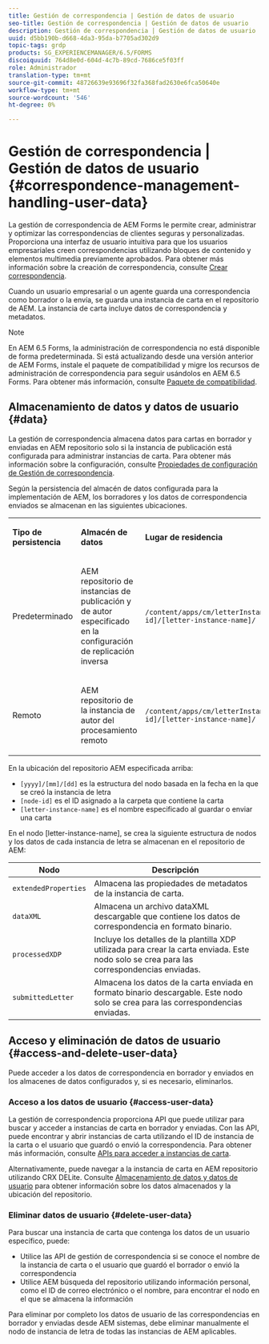 ```yaml
---
title: Gestión de correspondencia | Gestión de datos de usuario
seo-title: Gestión de correspondencia | Gestión de datos de usuario
description: Gestión de correspondencia | Gestión de datos de usuario
uuid: d5bb190b-d668-4da3-95da-b7705ad302d9
topic-tags: grdp
products: SG_EXPERIENCEMANAGER/6.5/FORMS
discoiquuid: 764d8e0d-604d-4c7b-89cd-7686ce5f03ff
role: Administrador
translation-type: tm+mt
source-git-commit: 48726639e93696f32fa368fad2630e6fca50640e
workflow-type: tm+mt
source-wordcount: '546'
ht-degree: 0%

---
```



# Gestión de correspondencia | Gestión de datos de usuario {#correspondence-management-handling-user-data}

La gestión de correspondencia de AEM Forms le permite crear, administrar y optimizar las correspondencias de clientes seguras y personalizadas. Proporciona una interfaz de usuario intuitiva para que los usuarios empresariales creen correspondencias utilizando bloques de contenido y elementos multimedia previamente aprobados. Para obtener más información sobre la creación de correspondencia, consulte [Crear correspondencia](/help/forms/using/create-correspondence.md).

Cuando un usuario empresarial o un agente guarda una correspondencia como borrador o la envía, se guarda una instancia de carta en el repositorio de AEM. La instancia de carta incluye datos de correspondencia y metadatos.

>[!NOTE]
>
>En AEM 6.5 Forms, la administración de correspondencia no está disponible de forma predeterminada. Si está actualizando desde una versión anterior de AEM Forms, instale el paquete de compatibilidad y migre los recursos de administración de correspondencia para seguir usándolos en AEM 6.5 Forms. Para obtener más información, consulte [Paquete de compatibilidad](/help/forms/using/compatibility-package.md).

## Almacenamiento de datos y datos de usuario {#data}

La gestión de correspondencia almacena datos para cartas en borrador y enviadas en AEM repositorio solo si la instancia de publicación está configurada para administrar instancias de carta. Para obtener más información sobre la configuración, consulte [Propiedades de configuración de Gestión de correspondencia](/help/forms/using/cm-configuration-properties.md).

Según la persistencia del almacén de datos configurada para la implementación de AEM, los borradores y los datos de correspondencia enviados se almacenan en las siguientes ubicaciones.

<table>
 <tbody>
  <tr>
   <td><p><strong>Tipo de persistencia</strong></p> </td>
   <td><p><strong>Almacén de datos</strong></p> </td>
   <td><p><strong>Lugar de residencia</strong></p> </td>
  </tr>
  <tr>
   <td><p>Predeterminado</p> </td>
   <td><p>AEM repositorio de instancias de publicación y de autor especificado en la configuración de replicación inversa</p> </td>
   <td><p><code>/content/apps/cm/letterInstances/[yyyy]/[mm]/[dd]/[node-id]/[letter-instance-name]/</code> </p> </td>
  </tr>
  <tr>
   <td><p>Remoto</p> </td>
   <td><p>AEM repositorio de la instancia de autor del procesamiento remoto</p> </td>
   <td><p><code>/content/apps/cm/letterInstances/[yyyy]/[mm]/[dd]/[node-id]/[letter-instance-name]/</code></p> </td>
  </tr>
 </tbody>
</table>

En la ubicación del repositorio AEM especificada arriba:

* `[yyyy]/[mm]/[dd]` es la estructura del nodo basada en la fecha en la que se creó la instancia de letra
* `[node-id]` es el ID asignado a la carpeta que contiene la carta
* `[letter-instance-name]` es el nombre especificado al guardar o enviar una carta

En el nodo [letter-instance-name], se crea la siguiente estructura de nodos y los datos de cada instancia de letra se almacenan en el repositorio de AEM:

| Nodo | Descripción |
|---|---|
| `extendedProperties` | Almacena las propiedades de metadatos de la instancia de carta. |
| `dataXML` | Almacena un archivo dataXML descargable que contiene los datos de correspondencia en formato binario. |
| `processedXDP` | Incluye los detalles de la plantilla XDP utilizada para crear la carta enviada. Este nodo solo se crea para las correspondencias enviadas. |
| `submittedLetter` | Almacena los datos de la carta enviada en formato binario descargable. Este nodo solo se crea para las correspondencias enviadas. |

## Acceso y eliminación de datos de usuario {#access-and-delete-user-data}

Puede acceder a los datos de correspondencia en borrador y enviados en los almacenes de datos configurados y, si es necesario, eliminarlos.

### Acceso a los datos de usuario {#access-user-data}

La gestión de correspondencia proporciona API que puede utilizar para buscar y acceder a instancias de carta en borrador y enviadas. Con las API, puede encontrar y abrir instancias de carta utilizando el ID de instancia de la carta o el usuario que guardó o envió la correspondencia. Para obtener más información, consulte [APIs para acceder a instancias de carta](/help/forms/using/cm-apis-to-access-letter-instances.md).

Alternativamente, puede navegar a la instancia de carta en AEM repositorio utilizando CRX DELite. Consulte [Almacenamiento de datos y datos de usuario](/help/forms/using/correspondence-management-handling-user-data.md#data) para obtener información sobre los datos almacenados y la ubicación del repositorio.

### Eliminar datos de usuario {#delete-user-data}

Para buscar una instancia de carta que contenga los datos de un usuario específico, puede:

* Utilice las API de gestión de correspondencia si se conoce el nombre de la instancia de carta o el usuario que guardó el borrador o envió la correspondencia
* Utilice AEM búsqueda del repositorio utilizando información personal, como el ID de correo electrónico o el nombre, para encontrar el nodo en el que se almacena la información

Para eliminar por completo los datos de usuario de las correspondencias en borrador y enviadas desde AEM sistemas, debe eliminar manualmente el nodo de instancia de letra de todas las instancias de AEM aplicables.
